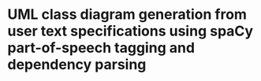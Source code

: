 # UML class diagram generation from user text specifications using spaCy part-of-speech tagging and dependency parsing
